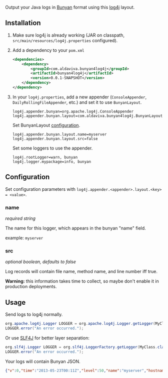 Output your Java logs in [Bunyan](https://github.com/trentm/node-bunyan) format using this [log4j](http://logging.apache.org/log4j/1.2/) layout.

## Installation

1. Make sure log4j is already working (JAR on classpath, `src/main/resources/log4j.properties` configured).
2. Add a dependency to your `pom.xml`

	```xml
    <dependencies>
		<dependency>
			<groupId>com.aldaviva.bunyan4log4j</groupId>
			<artifactId>bunyan4log4j</artifactId>
			<version>0.0.1-SNAPSHOT</version>
		</dependency>
	</dependency>
	```

3. In your `log4j.properties`, add a new appender (`ConsoleAppender`, `DailyRollingFileAppender`, etc.) and set it to use `BunyanLayout`.

	```properties
	log4j.appender.bunyan=org.apache.log4j.ConsoleAppender
	log4j.appender.bunyan.layout=com.aldaviva.bunyan4log4j.BunyanLayout
	```
	
	Set BunyanLayout [configuration](#configuration).
	
	```properties
	log4j.appender.bunyan.layout.name=myserver
	log4j.appender.bunyan.layout.src=false
	```
	
	Set some loggers to use the appender.

	```properties
	log4j.rootLogger=warn, bunyan
	log4j.logger.mypackage=info, bunyan
	```
	
## Configuration

Set configuration parameters with `log4j.appender.<appender>.layout.<key> = <value>`.

### name
*required string*

The name for this logger, which appears in the bunyan "name" field.

example: `myserver`

### src
*optional boolean, defaults to false*

Log records will contain file name, method name, and line number iff true.

**Warning:** this information takes time to collect, so maybe don't enable it in production deployments.

## Usage

Send logs to log4j normally.
```java
org.apache.log4j.Logger LOGGER = org.apache.log4j.Logger.getLogger(MyClass.class);
LOGGER.error("An error occurred.");
```

Or use [SLF4J](http://www.slf4j.org/) for better layer separation:
```java
org.slf4j.Logger LOGGER = org.slf4j.LoggerFactory.getLogger(MyClass.class);
LOGGER.error("An error occurred.");
```

Your logs will contain Bunyan JSON.

```json
{"v":0,"time":"2013-05-23T00:11Z","level":50,"name":"myserver","hostname":"Sigyn","pid":3572,"src": {"file":"MyClass.java","line":36,"func":"init"},"msg":"An error occurred."}
```